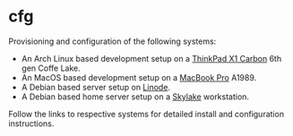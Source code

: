 cfg
===

Provisioning and configuration of the following systems:

* An Arch Linux based development setup on a
  [ThinkPad X1 Carbon](doc/x1.md) 6th gen Coffe Lake.
* An MacOS based development setup on a
  [MacBook Pro](doc/mac.md) A1989.
* A Debian based server setup on [Linode](doc/linode.md).
* A Debian based home server setup on a [Skylake](doc/skylake.md) workstation.

Follow the links to respective systems for detailed install and
configuration instructions.
